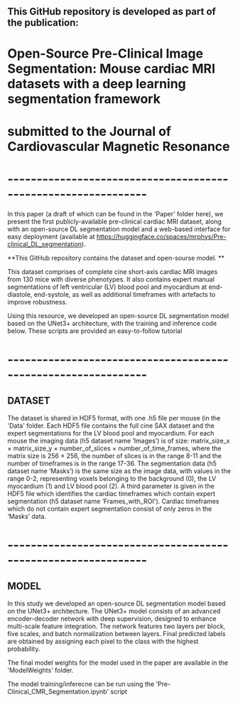 ## This GitHub repository is developed as part of the publication:
#
#  __Open-Source Pre-Clinical Image Segmentation: Mouse cardiac MRI datasets with a deep learning segmentation framework__
#
# submitted to the Journal of Cardiovascular Magnetic Resonance

# --------------------------------------------------------------

In this paper (a draft of which can be found in the 'Paper' folder here), we present the first publicly-available pre-clinical cardiac MRI dataset, along with an open-source DL segmentation model and a web-based interface for easy deployment (available at https://huggingface.co/spaces/mrphys/Pre-clinical_DL_segmentation).

**This GitHub repository contains the dataset and open-sourse model.  **

This dataset comprises of complete cine short-axis cardiac MRI images from 130 mice with diverse phenotypes.
It also contains expert manual segmentations of left ventricular (LV) blood pool and myocardium at end-diastole, end-systole, as well as additional timeframes with artefacts to improve robustness.

Using this resource, we developed an open-source DL segmentation model based on the UNet3+ architecture, with the training and inference code below.
These scripts are provided  an easy-to-follow tutorial

# --------------------------------------------------------------
## DATASET

The dataset is shared in HDF5 format, with one .h5 file per mouse (in the 'Data' folder. 
Each HDF5 file contains the full cine SAX dataset and the expert segmentations for the LV blood pool and myocardium. 
For each mouse the imaging data (h5 dataset name ‘Images’) is of size: matrix_size_x × matrix_size_y × number_of_slices × number_of_time_frames, where the matrix size is 256 × 256, the number of slices is in the range 8-11 and the number of timeframes is in the range 17-36. 
The segmentation data (h5 dataset name ‘Masks’) is the same size as the image data, with values in the range 0-2, representing voxels belonging to the background (0), the LV myocardium (1) and LV blood pool (2). 
A third parameter is given in the HDF5 file which identifies the cardiac timeframes which contain expert segmentation (h5 dataset name ‘Frames_with_ROI'). Cardiac timeframes which do not contain expert segmentation consist of only zeros in the ‘Masks’ data.

# --------------------------------------------------------------
## MODEL

In this study we developed an open-source DL segmentation model based on the UNet3+ architecture. 
The UNet3+ model consists of an advanced encoder-decoder network with deep supervision, designed to enhance multi-scale feature integration. 
The network features two layers per block, five scales, and batch normalization between layers. 
Final predicted labels are obtained by assigning each pixel to the class with the highest probability. 

The final model weights for the model used in the paper are available in the 'ModelWeights' folder.

The model training/inferecne can be run using the 'Pre-Clinical_CMR_Segmentation.ipynb' script 
